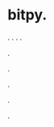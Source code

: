 # bitpy.
.
.
.
.












.






















































.
























.



























.

















































































.









